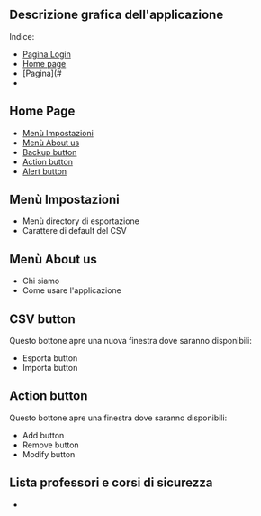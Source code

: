 ## Descrizione grafica dell'applicazione

Indice:
- [Pagina Login](#Pagina-di-login)
- [Home page](#Home-page)
- [Pagina](#
- 

## Home Page
- [Menù Impostazioni](#Menù-Impostazioni)
- [Menù About us](#Menù-About-us)
- [Backup button](#CSV-buttuno)
- [Action button](#Action-Button)
- [Alert button](#Lista-professori-e-corsi-di-sicurezza)

## Menù Impostazioni
- Menù directory di esportazione
- Carattere di default del CSV

## Menù About us 
- Chi siamo
- Come usare l'applicazione

## CSV button
Questo bottone apre una nuova finestra dove saranno disponibili:
- Esporta button
- Importa button

## Action button
Questo bottone apre una finestra dove saranno disponibili:
- Add button
- Remove button
- Modify button

## Lista professori e corsi di sicurezza
- 
